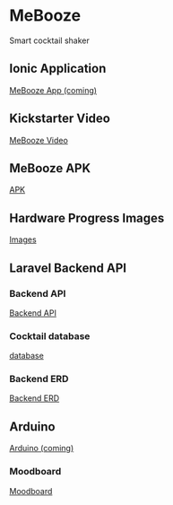 # MeBooze
Smart cocktail shaker

## Ionic Application
[MeBooze App (coming)](https://github.com/enzotrompeneers/mebooze/tree/master/mebooze)  

## Kickstarter Video
[MeBooze Video](https://youtu.be/D3IL05QWqJg)  

## MeBooze APK
[APK]() 

## Hardware Progress Images
[Images](https://github.com/enzotrompeneers/mebooze/tree/master/hardware-progress-images)  

## Laravel Backend API
### Backend API
[Backend API](https://github.com/enzotrompeneers/mebooze/tree/master/mebooze-backend)  
### Cocktail database
[database](https://github.com/enzotrompeneers/mebooze/tree/master/cocktail-database)  
### Backend ERD
[Backend ERD](http://www.laravelsd.com/share/p5EqMj)  

## Arduino 
[Arduino (coming)](https://github.com/enzotrompeneers/mebooze/tree/master/arduino)  

### Moodboard
[Moodboard](https://github.com/enzotrompeneers/mebooze/tree/master/moodboard)  

